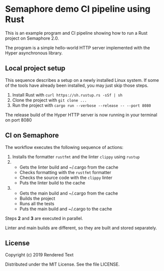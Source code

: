 # Semaphore demo CI pipeline using Rust

This is an example program and CI pipeline showing how to run a Rust project on Semaphore 2.0.

The program is a simple hello-world HTTP server implemented with the Hyper asynchronous library.

## Local project setup

This sequence describes a setup on a newly installed Linux system. If some of the tools have already been installed, you may just skip those steps.

1. Install Rust with `curl https://sh.rustup.rs -sSf | sh`
2. Clone the project with `git clone ...`
3. Run the project with `cargo run --verbose --release -- --port 8080`

The release build of the Hyper HTTP server is now running in your terminal on port 8080

## CI on Semaphore

The workflow executes the following sequence of actions:
1. Installs the formatter `rustfmt` and the linter `clippy` using `rustup`
2. * Gets the linter build and ~/.cargo from the cache
   * Checks formatting with the `rustfmt` formatter
   * Checks the source code with the `clippy` linter
   * Puts the linter build to the cache
3. * Gets the main build and ~/.cargo from the cache
   * Builds the project
   * Runs all the tests
   * Puts the main build and ~/.cargo to the cache

Steps **2** and **3** are executed in parallel.

Linter and main builds are different, so they are built and stored separately.

## License

Copyright (c) 2019 Rendered Text

Distributed under the MIT License. See the file LICENSE.
